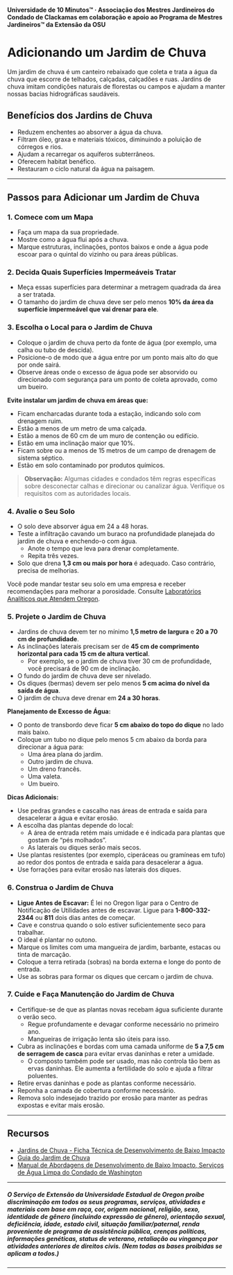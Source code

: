 #### Universidade de 10 Minutos™ · Associação dos Mestres Jardineiros do Condado de Clackamas em colaboração e apoio ao Programa de Mestres Jardineiros™ da Extensão da OSU

# Adicionando um Jardim de Chuva

Um jardim de chuva é um canteiro rebaixado que coleta e trata a água da chuva que escorre de telhados, calçadas, calçadões e ruas. Jardins de chuva imitam condições naturais de florestas ou campos e ajudam a manter nossas bacias hidrográficas saudáveis.

## Benefícios dos Jardins de Chuva

- Reduzem enchentes ao absorver a água da chuva.
- Filtram óleo, graxa e materiais tóxicos, diminuindo a poluição de córregos e rios.
- Ajudam a recarregar os aquíferos subterrâneos.
- Oferecem habitat benéfico.
- Restauram o ciclo natural da água na paisagem.

---

## Passos para Adicionar um Jardim de Chuva

### 1. Comece com um Mapa

- Faça um mapa da sua propriedade.
- Mostre como a água flui após a chuva.
- Marque estruturas, inclinações, pontos baixos e onde a água pode escoar para o quintal do vizinho ou para áreas públicas.

### 2. Decida Quais Superfícies Impermeáveis Tratar

- Meça essas superfícies para determinar a metragem quadrada da área a ser tratada.
- O tamanho do jardim de chuva deve ser pelo menos **10% da área da superfície impermeável que vai drenar para ele**.

### 3. Escolha o Local para o Jardim de Chuva

- Coloque o jardim de chuva perto da fonte de água (por exemplo, uma calha ou tubo de descida).
- Posicione-o de modo que a água entre por um ponto mais alto do que por onde sairá.
- Observe áreas onde o excesso de água pode ser absorvido ou direcionado com segurança para um ponto de coleta aprovado, como um bueiro.

**Evite instalar um jardim de chuva em áreas que:**

- Ficam encharcadas durante toda a estação, indicando solo com drenagem ruim.
- Estão a menos de um metro de uma calçada.
- Estão a menos de 60 cm de um muro de contenção ou edifício.
- Estão em uma inclinação maior que 10%.
- Ficam sobre ou a menos de 15 metros de um campo de drenagem de sistema séptico.
- Estão em solo contaminado por produtos químicos.

> **Observação:** Algumas cidades e condados têm regras específicas sobre desconectar calhas e direcionar ou canalizar água. Verifique os requisitos com as autoridades locais.

### 4. Avalie o Seu Solo

- O solo deve absorver água em 24 a 48 horas.
- Teste a infiltração cavando um buraco na profundidade planejada do jardim de chuva e enchendo-o com água.
  - Anote o tempo que leva para drenar completamente.
  - Repita três vezes.
- Solo que drena **1,3 cm ou mais por hora** é adequado. Caso contrário, precisa de melhorias.

Você pode mandar testar seu solo em uma empresa e receber recomendações para melhorar a porosidade. Consulte [Laboratórios Analíticos que Atendem Oregon](https://catalog.extension.oregonstate.edu/sites/catalog/files/project/pdf/em8677.pdf).

### 5. Projete o Jardim de Chuva

- Jardins de chuva devem ter no mínimo **1,5 metro de largura** e **20 a 70 cm de profundidade**.
- As inclinações laterais precisam ser de **45 cm de comprimento horizontal para cada 15 cm de altura vertical**.
  - Por exemplo, se o jardim de chuva tiver 30 cm de profundidade, você precisará de 90 cm de inclinação.
- O fundo do jardim de chuva deve ser nivelado.
- Os diques (bermas) devem ser pelo menos **5 cm acima do nível da saída de água**.
- O jardim de chuva deve drenar em **24 a 30 horas**.

**Planejamento de Excesso de Água:**

- O ponto de transbordo deve ficar **5 cm abaixo do topo do dique** no lado mais baixo.
- Coloque um tubo no dique pelo menos 5 cm abaixo da borda para direcionar a água para:
  - Uma área plana do jardim.
  - Outro jardim de chuva.
  - Um dreno francês.
  - Uma valeta.
  - Um bueiro.

**Dicas Adicionais:**

- Use pedras grandes e cascalho nas áreas de entrada e saída para desacelerar a água e evitar erosão.
- A escolha das plantas depende do local:
  - A área de entrada retém mais umidade e é indicada para plantas que gostam de “pés molhados”.
  - As laterais ou diques serão mais secos.
- Use plantas resistentes (por exemplo, ciperáceas ou gramíneas em tufo) ao redor dos pontos de entrada e saída para desacelerar a água.
- Use forrações para evitar erosão nas laterais dos diques.

### 6. Construa o Jardim de Chuva

- **Ligue Antes de Escavar:** É lei no Oregon ligar para o Centro de Notificação de Utilidades antes de escavar. Ligue para **1-800-332-2344** ou **811** dois dias antes de começar.
- Cave e construa quando o solo estiver suficientemente seco para trabalhar.
- O ideal é plantar no outono.
- Marque os limites com uma mangueira de jardim, barbante, estacas ou tinta de marcação.
- Coloque a terra retirada (sobras) na borda externa e longe do ponto de entrada.
- Use as sobras para formar os diques que cercam o jardim de chuva.

### 7. Cuide e Faça Manutenção do Jardim de Chuva

- Certifique-se de que as plantas novas recebam água suficiente durante o verão seco.
  - Regue profundamente e devagar conforme necessário no primeiro ano.
  - Mangueiras de irrigação lenta são úteis para isso.
- Cubra as inclinações e bordas com uma camada uniforme de **5 a 7,5 cm de serragem de casca** para evitar ervas daninhas e reter a umidade.
  - O composto também pode ser usado, mas não controla tão bem as ervas daninhas. Ele aumenta a fertilidade do solo e ajuda a filtrar poluentes.
- Retire ervas daninhas e pode as plantas conforme necessário.
- Reponha a camada de cobertura conforme necessário.
- Remova solo indesejado trazido por erosão para manter as pedras expostas e evitar mais erosão.

---

## Recursos

- [Jardins de Chuva - Ficha Técnica de Desenvolvimento de Baixo Impacto](https://catalog.extension.oregonstate.edu/sites/catalog/files/project/pdf/em9207.pdf)
- [Guia do Jardim de Chuva](https://seagrant.oregonstate.edu/sgpubs/oregon-rain-garden-guide)
- [Manual de Abordagens de Desenvolvimento de Baixo Impacto, Serviços de Água Limpa do Condado de Washington](https://cleanwaterservices.org/development/dnc/lida/)

---

##### O Serviço de Extensão da Universidade Estadual de Oregon proíbe discriminação em todos os seus programas, serviços, atividades e materiais com base em raça, cor, origem nacional, religião, sexo, identidade de gênero (incluindo expressão de gênero), orientação sexual, deficiência, idade, estado civil, situação familiar/paternal, renda proveniente de programa de assistência pública, crenças políticas, informações genéticas, status de veterano, retaliação ou vingança por atividades anteriores de direitos civis. (Nem todas as bases proibidas se aplicam a todos.)
---